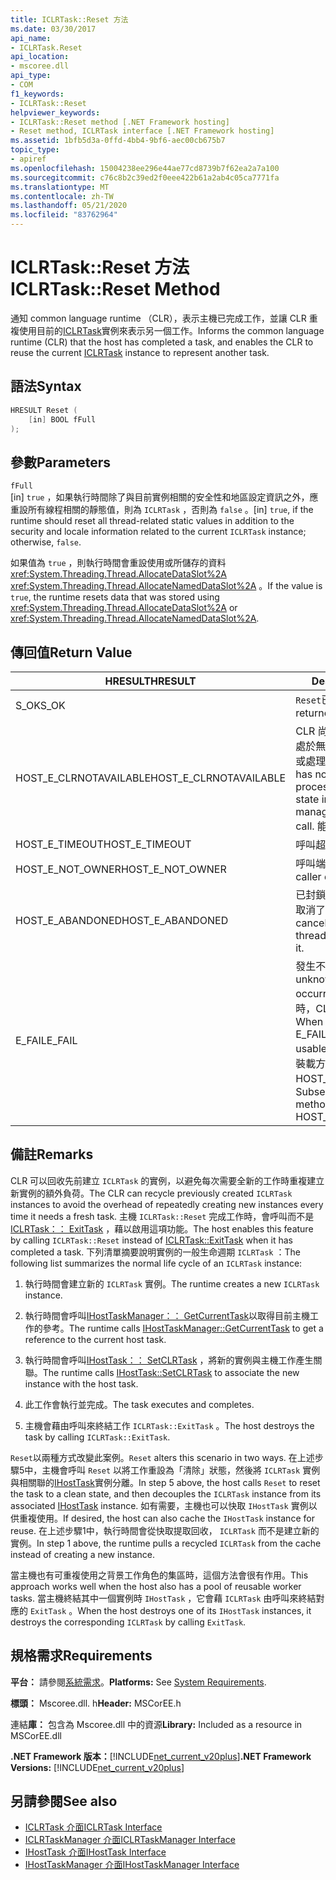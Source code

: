 ```yaml
---
title: ICLRTask::Reset 方法
ms.date: 03/30/2017
api_name:
- ICLRTask.Reset
api_location:
- mscoree.dll
api_type:
- COM
f1_keywords:
- ICLRTask::Reset
helpviewer_keywords:
- ICLRTask::Reset method [.NET Framework hosting]
- Reset method, ICLRTask interface [.NET Framework hosting]
ms.assetid: 1bfb5d3a-0ffd-4bb4-9bf6-aec00cb675b7
topic_type:
- apiref
ms.openlocfilehash: 15004238ee296e44ae77cd8739b7f62ea2a7a100
ms.sourcegitcommit: c76c8b2c39ed2f0eee422b61a2ab4c05ca7771fa
ms.translationtype: MT
ms.contentlocale: zh-TW
ms.lasthandoff: 05/21/2020
ms.locfileid: "83762964"
---
```

# <a name="iclrtaskreset-method"></a><span data-ttu-id="16346-102">ICLRTask::Reset 方法</span><span class="sxs-lookup"><span data-stu-id="16346-102">ICLRTask::Reset Method</span></span>
<span data-ttu-id="16346-103">通知 common language runtime （CLR），表示主機已完成工作，並讓 CLR 重複使用目前的[ICLRTask](iclrtask-interface.md)實例來表示另一個工作。</span><span class="sxs-lookup"><span data-stu-id="16346-103">Informs the common language runtime (CLR) that the host has completed a task, and enables the CLR to reuse the current [ICLRTask](iclrtask-interface.md) instance to represent another task.</span></span>  
  
## <a name="syntax"></a><span data-ttu-id="16346-104">語法</span><span class="sxs-lookup"><span data-stu-id="16346-104">Syntax</span></span>  
  
```cpp  
HRESULT Reset (  
    [in] BOOL fFull  
);  
```  
  
## <a name="parameters"></a><span data-ttu-id="16346-105">參數</span><span class="sxs-lookup"><span data-stu-id="16346-105">Parameters</span></span>  
 `fFull`  
 <span data-ttu-id="16346-106">[in] `true` ，如果執行時間除了與目前實例相關的安全性和地區設定資訊之外，應重設所有線程相關的靜態值，則為 `ICLRTask` ，否則為 `false` 。</span><span class="sxs-lookup"><span data-stu-id="16346-106">[in] `true`, if the runtime should reset all thread-related static values in addition to the security and locale information related to the current `ICLRTask` instance; otherwise, `false`.</span></span>  
  
 <span data-ttu-id="16346-107">如果值為 `true` ，則執行時間會重設使用或所儲存的資料 <xref:System.Threading.Thread.AllocateDataSlot%2A> <xref:System.Threading.Thread.AllocateNamedDataSlot%2A> 。</span><span class="sxs-lookup"><span data-stu-id="16346-107">If the value is `true`, the runtime resets data that was stored using <xref:System.Threading.Thread.AllocateDataSlot%2A> or <xref:System.Threading.Thread.AllocateNamedDataSlot%2A>.</span></span>  
  
## <a name="return-value"></a><span data-ttu-id="16346-108">傳回值</span><span class="sxs-lookup"><span data-stu-id="16346-108">Return Value</span></span>  
  
|<span data-ttu-id="16346-109">HRESULT</span><span class="sxs-lookup"><span data-stu-id="16346-109">HRESULT</span></span>|<span data-ttu-id="16346-110">Description</span><span class="sxs-lookup"><span data-stu-id="16346-110">Description</span></span>|  
|-------------|-----------------|  
|<span data-ttu-id="16346-111">S_OK</span><span class="sxs-lookup"><span data-stu-id="16346-111">S_OK</span></span>|<span data-ttu-id="16346-112">`Reset`已成功傳回。</span><span class="sxs-lookup"><span data-stu-id="16346-112">`Reset` returned successfully.</span></span>|  
|<span data-ttu-id="16346-113">HOST_E_CLRNOTAVAILABLE</span><span class="sxs-lookup"><span data-stu-id="16346-113">HOST_E_CLRNOTAVAILABLE</span></span>|<span data-ttu-id="16346-114">CLR 尚未載入進程中，或 CLR 處於無法執行 managed 程式碼或處理呼叫的狀態。</span><span class="sxs-lookup"><span data-stu-id="16346-114">The CLR has not been loaded into a process, or the CLR is in a state in which it cannot run managed code or process the call.</span></span> <span data-ttu-id="16346-115">能夠</span><span class="sxs-lookup"><span data-stu-id="16346-115">successfully</span></span>|  
|<span data-ttu-id="16346-116">HOST_E_TIMEOUT</span><span class="sxs-lookup"><span data-stu-id="16346-116">HOST_E_TIMEOUT</span></span>|<span data-ttu-id="16346-117">呼叫超時。</span><span class="sxs-lookup"><span data-stu-id="16346-117">The call timed out.</span></span>|  
|<span data-ttu-id="16346-118">HOST_E_NOT_OWNER</span><span class="sxs-lookup"><span data-stu-id="16346-118">HOST_E_NOT_OWNER</span></span>|<span data-ttu-id="16346-119">呼叫端沒有擁有鎖定。</span><span class="sxs-lookup"><span data-stu-id="16346-119">The caller does not own the lock.</span></span>|  
|<span data-ttu-id="16346-120">HOST_E_ABANDONED</span><span class="sxs-lookup"><span data-stu-id="16346-120">HOST_E_ABANDONED</span></span>|<span data-ttu-id="16346-121">已封鎖的執行緒或光纖在等候時取消了事件。</span><span class="sxs-lookup"><span data-stu-id="16346-121">An event was canceled while a blocked thread or fiber was waiting on it.</span></span>|  
|<span data-ttu-id="16346-122">E_FAIL</span><span class="sxs-lookup"><span data-stu-id="16346-122">E_FAIL</span></span>|<span data-ttu-id="16346-123">發生不明的嚴重失敗。</span><span class="sxs-lookup"><span data-stu-id="16346-123">An unknown catastrophic failure occurred.</span></span> <span data-ttu-id="16346-124">當方法傳回 E_FAIL 時，CLR 就無法在進程內使用。</span><span class="sxs-lookup"><span data-stu-id="16346-124">When a method returns E_FAIL, the CLR is no longer usable within the process.</span></span> <span data-ttu-id="16346-125">對裝載方法的後續呼叫會傳回 HOST_E_CLRNOTAVAILABLE。</span><span class="sxs-lookup"><span data-stu-id="16346-125">Subsequent calls to hosting methods return HOST_E_CLRNOTAVAILABLE.</span></span>|  
  
## <a name="remarks"></a><span data-ttu-id="16346-126">備註</span><span class="sxs-lookup"><span data-stu-id="16346-126">Remarks</span></span>  
 <span data-ttu-id="16346-127">CLR 可以回收先前建立 `ICLRTask` 的實例，以避免每次需要全新的工作時重複建立新實例的額外負荷。</span><span class="sxs-lookup"><span data-stu-id="16346-127">The CLR can recycle previously created `ICLRTask` instances to avoid the overhead of repeatedly creating new instances every time it needs a fresh task.</span></span> <span data-ttu-id="16346-128">主機 `ICLRTask::Reset` 完成工作時，會呼叫而不是[ICLRTask：： ExitTask](iclrtask-exittask-method.md) ，藉以啟用這項功能。</span><span class="sxs-lookup"><span data-stu-id="16346-128">The host enables this feature by calling `ICLRTask::Reset` instead of [ICLRTask::ExitTask](iclrtask-exittask-method.md) when it has completed a task.</span></span> <span data-ttu-id="16346-129">下列清單摘要說明實例的一般生命週期 `ICLRTask` ：</span><span class="sxs-lookup"><span data-stu-id="16346-129">The following list summarizes the normal life cycle of an `ICLRTask` instance:</span></span>  
  
1. <span data-ttu-id="16346-130">執行時間會建立新的 `ICLRTask` 實例。</span><span class="sxs-lookup"><span data-stu-id="16346-130">The runtime creates a new `ICLRTask` instance.</span></span>  
  
2. <span data-ttu-id="16346-131">執行時間會呼叫[IHostTaskManager：： GetCurrentTask](ihosttaskmanager-getcurrenttask-method.md)以取得目前主機工作的參考。</span><span class="sxs-lookup"><span data-stu-id="16346-131">The runtime calls [IHostTaskManager::GetCurrentTask](ihosttaskmanager-getcurrenttask-method.md) to get a reference to the current host task.</span></span>  
  
3. <span data-ttu-id="16346-132">執行時間會呼叫[IHostTask：： SetCLRTask](ihosttask-setclrtask-method.md) ，將新的實例與主機工作產生關聯。</span><span class="sxs-lookup"><span data-stu-id="16346-132">The runtime calls [IHostTask::SetCLRTask](ihosttask-setclrtask-method.md) to associate the new instance with the host task.</span></span>  
  
4. <span data-ttu-id="16346-133">此工作會執行並完成。</span><span class="sxs-lookup"><span data-stu-id="16346-133">The task executes and completes.</span></span>  
  
5. <span data-ttu-id="16346-134">主機會藉由呼叫來終結工作 `ICLRTask::ExitTask` 。</span><span class="sxs-lookup"><span data-stu-id="16346-134">The host destroys the task by calling `ICLRTask::ExitTask`.</span></span>  
  
 <span data-ttu-id="16346-135">`Reset`以兩種方式改變此案例。</span><span class="sxs-lookup"><span data-stu-id="16346-135">`Reset` alters this scenario in two ways.</span></span> <span data-ttu-id="16346-136">在上述步驟5中，主機會呼叫 `Reset` 以將工作重設為「清除」狀態，然後將 `ICLRTask` 實例與相關聯的[IHostTask](ihosttask-interface.md)實例分離。</span><span class="sxs-lookup"><span data-stu-id="16346-136">In step 5 above, the host calls `Reset` to reset the task to a clean state, and then decouples the `ICLRTask` instance from its associated [IHostTask](ihosttask-interface.md) instance.</span></span> <span data-ttu-id="16346-137">如有需要，主機也可以快取 `IHostTask` 實例以供重複使用。</span><span class="sxs-lookup"><span data-stu-id="16346-137">If desired, the host can also cache the `IHostTask` instance for reuse.</span></span> <span data-ttu-id="16346-138">在上述步驟1中，執行時間會從快取提取回收， `ICLRTask` 而不是建立新的實例。</span><span class="sxs-lookup"><span data-stu-id="16346-138">In step 1 above, the runtime pulls a recycled `ICLRTask` from the cache instead of creating a new instance.</span></span>  
  
 <span data-ttu-id="16346-139">當主機也有可重複使用之背景工作角色的集區時，這個方法會很有作用。</span><span class="sxs-lookup"><span data-stu-id="16346-139">This approach works well when the host also has a pool of reusable worker tasks.</span></span> <span data-ttu-id="16346-140">當主機終結其中一個實例時 `IHostTask` ，它會藉 `ICLRTask` 由呼叫來終結對應的 `ExitTask` 。</span><span class="sxs-lookup"><span data-stu-id="16346-140">When the host destroys one of its `IHostTask` instances, it destroys the corresponding `ICLRTask` by calling `ExitTask`.</span></span>  
  
## <a name="requirements"></a><span data-ttu-id="16346-141">規格需求</span><span class="sxs-lookup"><span data-stu-id="16346-141">Requirements</span></span>  
 <span data-ttu-id="16346-142">**平台：** 請參閱[系統需求](../../get-started/system-requirements.md)。</span><span class="sxs-lookup"><span data-stu-id="16346-142">**Platforms:** See [System Requirements](../../get-started/system-requirements.md).</span></span>  
  
 <span data-ttu-id="16346-143">**標頭：** Mscoree.dll. h</span><span class="sxs-lookup"><span data-stu-id="16346-143">**Header:** MSCorEE.h</span></span>  
  
 <span data-ttu-id="16346-144">連結**庫：** 包含為 Mscoree.dll 中的資源</span><span class="sxs-lookup"><span data-stu-id="16346-144">**Library:** Included as a resource in MSCorEE.dll</span></span>  
  
 <span data-ttu-id="16346-145">**.NET Framework 版本：**[!INCLUDE[net_current_v20plus](../../../../includes/net-current-v20plus-md.md)]</span><span class="sxs-lookup"><span data-stu-id="16346-145">**.NET Framework Versions:** [!INCLUDE[net_current_v20plus](../../../../includes/net-current-v20plus-md.md)]</span></span>  
  
## <a name="see-also"></a><span data-ttu-id="16346-146">另請參閱</span><span class="sxs-lookup"><span data-stu-id="16346-146">See also</span></span>

- [<span data-ttu-id="16346-147">ICLRTask 介面</span><span class="sxs-lookup"><span data-stu-id="16346-147">ICLRTask Interface</span></span>](iclrtask-interface.md)
- [<span data-ttu-id="16346-148">ICLRTaskManager 介面</span><span class="sxs-lookup"><span data-stu-id="16346-148">ICLRTaskManager Interface</span></span>](iclrtaskmanager-interface.md)
- [<span data-ttu-id="16346-149">IHostTask 介面</span><span class="sxs-lookup"><span data-stu-id="16346-149">IHostTask Interface</span></span>](ihosttask-interface.md)
- [<span data-ttu-id="16346-150">IHostTaskManager 介面</span><span class="sxs-lookup"><span data-stu-id="16346-150">IHostTaskManager Interface</span></span>](ihosttaskmanager-interface.md)
